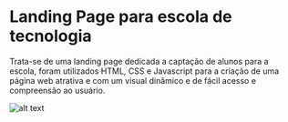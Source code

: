 # Landing Page para escola de tecnologia
Trata-se de uma landing page dedicada a captação de alunos para a escola, foram utilizados HTML, CSS e Javascript para a criação de uma página web
atrativa e com um visual dinâmico e de fácil acesso e compreensão ao usuário.

![alt text]()
